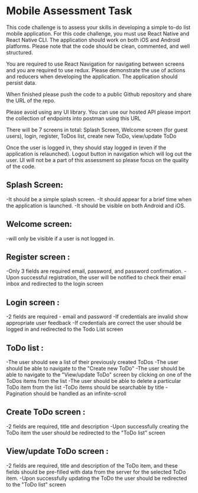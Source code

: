 # Mobile Assessment Task

This code challenge is to assess your skills in developing a simple to-do list mobile application. For this code challenge, you must use React Native and React Native CLI. The application should work on both iOS and Android platforms. Please note that the code should be clean, commented, and well structured.

You are required to use React Navigation for navigating between screens and you are required to use redux. Please demonstrate the use of actions and reducers when developing the application. The application should persist data.

When finished please push the code to a public Github repository and share the URL of the repo.

Please avoid using any UI library. You can use our hosted API please import the collection of endpoints into postman using this URL

There will be 7 screens in total: Splash Screen, Welcome screen (for guest users), login, register, ToDos list, create new ToDo, view/update ToDo

Once the user is logged in, they should stay logged in (even if the application is relaunched). Logout button in navigation which will log out the user. UI will not be a part of this assessment so please focus on the quality of the code.

## Splash Screen:
-It should be a simple splash screen.
-It should appear for a brief time when the application is launched.
-It should be visible on both Android and iOS.

## Welcome screen: 
-will only be visible if a user is not logged in.

## Register screen :

-Only 3 fields are required email, password, and password confirmation.
-Upon successful registration, the user will be notified to check their email inbox and redirected to the login screen

## Login screen :
-2 fields are required - email and password
-If credentials are invalid show appropriate user feedback
-If credentials are correct the user should be logged in and redirected to the Todo List screen

## ToDo list :
-The user should see a list of their previously created ToDos
-The user should be able to navigate to the "Create new ToDo"
-The user should be able to navigate to the "View/update ToDo" screen by clicking on one of the ToDos items from the list
-The user should be able to delete a particular ToDo item from the list
-ToDo items should be searchable by title
-Pagination should be handled as an infinite-scroll

## Create ToDo screen :
-2 fields are required, title and description
-Upon successfully creating the ToDo item the user should be redirected to the "ToDo list" screen

## View/update ToDo screen :
-2 fields are required, title and description of the ToDo item, and these fields should be pre-filled with data from the server for the selected ToDo item.
-Upon successfully updating the ToDo the user should be redirected to the "ToDo list" screen


